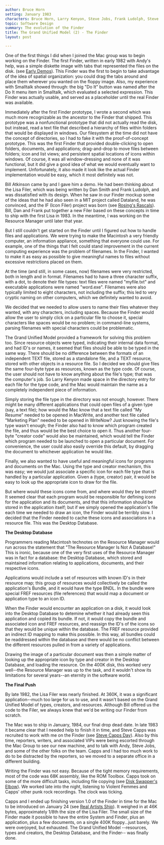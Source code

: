 ```yaml
---
author: Bruce Horn
setting: January 1983
characters: Bruce Horn, Larry Kenyon, Steve Jobs, Frank Ludolph, Steve Capps, Dan Smith, Bill Atkinson, Andy Hertzfeld
topic: Software Design
summary: The evolution of the Finder
title: The Grand Unified Model (2) - The Finder
layout: post

---
```


One of the first things I did when I joined the Mac group was to begin working on the Finder. The first Finder, written in early 1982 with Andy's help, was a simple diskette image with tabs that represented the files on the disk. (see [Early Demos](/early-demos)). This Finder was the first to begin to take advantage of the idea of spatial organization: you could drag the tabs around and place them wherever you wanted on the floppy image. Also, my experience with Smalltalk showed through: the big "Do It" button was named after the Do It menu item in Smalltalk, which evaluated a selected expression. This Finder was actually usable, and served as a placeholder until the real Finder was available.

  
  
  
  
Immediately after the first Finder prototype, I wrote a second which was much more recognizable as the ancestor to the Finder that shipped. This prototype was a nonfunctional prototype that did not actually read the disk, but instead, read a text file that described a hierarchy of files within folders that would be displayed in windows. Our filesystem at the time did not have the concept of directories, so I had to fake it with the proof-of-concept prototype. This was the first Finder that provided double-clicking to open folders, documents, and applications; drag-and-drop to move files between folders; icon and list views; and persistent spatial locations of icons within windows. Of course, it was all window-dressing and none of it was functional, but it did give a good idea of what we would eventually want to implement. Unfortunately, it also made it look like the actual Finder implementation would be easy, which it most definitely was not.  
  
  
Bill Atkinson came by and I gave him a demo. He had been thinking about the Lisa Filer, which was being written by Dan Smith and Frank Ludolph, and was dissatisfied with its design. When he saw in our Finder mockup some of the ideas that he had also seen in a MIT project called Dataland, he was convinced, and the IF (Icon Filer) project was born (see [Rosing's Rascals](/rosings-rascals)). Bill, Dan and Frank put together a new Filer based on these concepts in time to ship with the first Lisa in 1983. In the meantime, I was working on the Resource Manager until later that year.  
  
  
But I still couldn't get started on the Finder until I figured out how to handle files and applications. We were trying to make the Macintosh a very friendly computer, an information appliance, something that everyone could use. For example, one of the things that I felt could stand improvement in the current computing experience was the problem of filenames. In the Finder, I wanted to make it as easy as possible to give meaningful names to files without excessive restrictions placed on them.  
  
  
At the time (and still, in some cases, now) filenames were very restricted, both in length and in format. Filenames had to have a three character suffix, with a dot, to denote their file types: text files were named "myfile.txt" and executable applications were named "word.exe". Filenames were also typically limited to eight characters, not including the suffix; this led to very cryptic naming on other computers, which we definitely wanted to avoid.  
  
  
We decided that we needed to allow users to name their files whatever they wanted, with any characters, including spaces. Because the Finder would allow the user to simply click on a particular file to choose it, special characters like spaces would be no problem; in command-line systems, parsing filenames with special characters could be problematic.  
  
  
The Grand Unified Model provided a framework for solving this problem too. Since resource objects were typed, indicating their internal data format, and had ID's or names, it seemed that files should be able to be typed in the same way. There should be no difference between the formats of an independent TEXT file, stored as a standalone file, and a TEXT resource, stored with other objects in a resource file. So I decided we should give files the same four-byte type as resources, known as the type code. Of course, the user should not have to know anything about the file's type; that was the computer's job. So Larry Kenyon made space in the directory entry for each file for the type code, and the Mac would maintain the name as a completely independent piece of information.  
  
  
Simply storing the file type in the directory was not enough, however. There might be many different applications that could open files of a given type (say, a text file); how would the Mac know that a text file called "My Resume" needed to be opened in MacWrite, and another text file called "Marketing Plan" needed to be opened in WriteNow? Just knowing the file's type wasn't enough; the Finder also had to know which program created the file, and thus would be the best choice to open it. Thus another four-byte "creator code" would also be maintained, which would tell the Finder which program needed to be launched to open a particular document. For convenience, the user could also easily override this default, by dragging the document to whichever application he would like.  
  
  
Finally, we also wanted to have useful and meaningful icons for programs and documents on the Mac. Using the type and creator mechanism, this was easy; we would just associate a specific icon for each file type that is handled by a particular application. Given a (type, creator) pair, it would be easy to look up the appropriate icon to draw for the file.  
  
  
But where would these icons come from, and where would they be stored? It seemed clear that each program would be responsible for defining icons for the application and its documents, and that this information should be stored in the application itself; but if we simply opened the application's file each time we needed to draw an icon, the Finder would be terribly slow. I decided that the Finder needed to cache these icons and associations in a resource file. This was the Desktop Database.  
  
  
**The Desktop Database**  
  
  
Programmers reading Macintosh technotes on the Resource Manager would run across the statement that "The Resource Manager Is Not A Database!" This is ironic, because one of the very first uses of the Resource Manager was in fact for a database: the Desktop Database, which stored and maintained information relating to applications, documents, and their respective icons.  
  
  
Applications would include a set of resources with known ID's in their resource map; this group of resources would collectively be called the application's Bundle, and it would have the type BNDL. In the bundle were special FREF resources (file references) that would map a document or application type to an icon ID.  
  
  
When the Finder would encounter an application on a disk, it would look into the Desktop Database to detemine whether it had already seen this application and copied its bundle. If not, it would copy the bundle and associated icon and FREF resources, and reassign the ID's of the icons so that they would be unique within the database. The FREF resource provided an indirect ID mapping to make this possible. In this way, all bundles could be readdressed within the database and there would be no conflict between the different resources pulled in from a variety of applications.  
  
  
Drawing the image of a particular document was then a simple matter of looking up the appropriate icon by type and creator in the Desktop Database, and loading the resource. On the 400K disk, this worked very well--the Resource Manager was up to the task, and it wouldn't show its limitations for several years--an eternity in the software world.  
  
  
**The Final Push**  
  
  
By late 1982, the Lisa Filer was nearly finished. At 360K, it was a significant application--much too large for us to use, and it wasn't based on the Grand Unified Model of types, creators, and resources. Although Bill offered us the code to the Filer, we always knew that we'd be writing our Finder from scratch.  
  
  
The Mac was to ship in January, 1984, our final drop dead date. In late 1983 it became clear that I needed help to finish it in time, and Steve Capps was recruited to work with me on the Finder (see [Steve Capps Day](/steve-capps-day)). Also by this time, reporters, writers, and associated VIPs were being escorted through the Mac Group to see our new machine, and to talk with Andy, Steve Jobs, and some of the other folks on the team. Capps and I had too much work to do to be distracted by the reporters, so we moved to a separate office in a different building.  
  
  
Writing the Finder was not easy. Because of the tight memory requirements, most of the code was 68K assembly, like the ROM Toolbox. Capps took on some of the more difficult tasks, including file copying (see [Disk Swapper's Elbow](/disk-swappers-elbow)). We worked late into the night, listening to Violent Femmes and Capps' other punk rock recordings. The clock was ticking.  
  
  
Capps and I ended up finishing version 1.0 of the Finder in time for the Mac to be introduced on January 24 (see [Real Artists Ship](/real-artists-ship)). It weighed in at 46K bytes, approximately 1/8th the size of the Lisa Filer. The small size of the Finder made it possible to have the entire System and Finder, plus an application, plus a few documents, on a single 400K floppy...just barely. We were overjoyed, but exhausted. The Grand Unified Model --resources, types and creators, the Desktop Database, and the Finder-- was finally done. 
